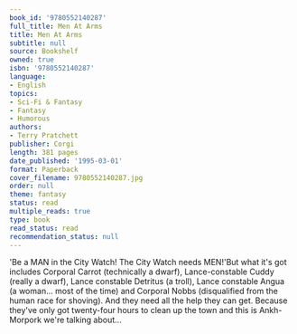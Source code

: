 ```yaml
---
book_id: '9780552140287'
full_title: Men At Arms
title: Men At Arms
subtitle: null
source: Bookshelf
owned: true
isbn: '9780552140287'
language:
- English
topics:
- Sci-Fi & Fantasy
- Fantasy
- Humorous
authors:
- Terry Pratchett
publisher: Corgi
length: 381 pages
date_published: '1995-03-01'
format: Paperback
cover_filename: 9780552140287.jpg
order: null
theme: fantasy
status: read
multiple_reads: true
type: book
read_status: read
recommendation_status: null
---
```

'Be a MAN in the City Watch! The City Watch needs MEN!'But what it's got includes Corporal Carrot (technically a dwarf), Lance-constable Cuddy (really a dwarf), Lance constable Detritus (a troll), Lance constable Angua (a woman... most of the time) and Corporal Nobbs (disqualified from the human race for shoving).
And they need all the help they can get. Because they've only got twenty-four hours to clean up the town and this is Ankh-Morpork we're talking about...

